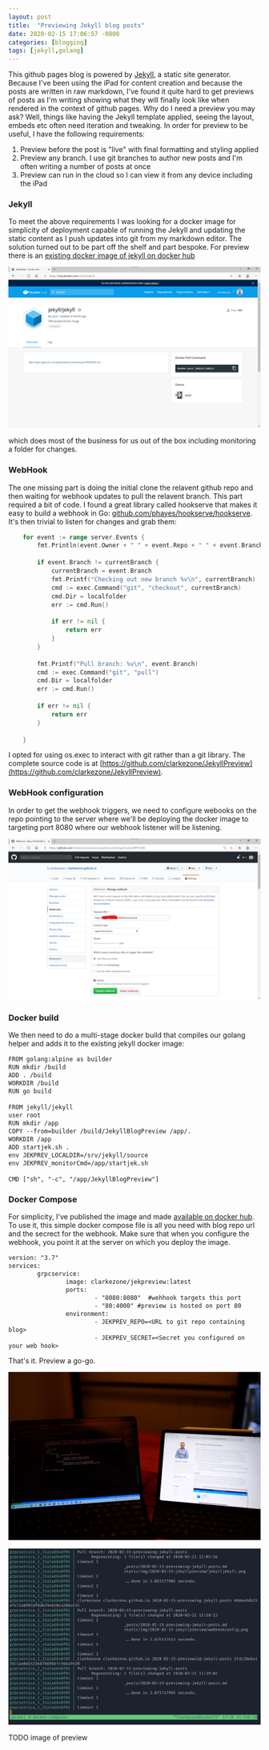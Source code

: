 ```yaml
---
layout: post
title:  "Previewing Jekyll blog posts"
date: 2020-02-15 17:06:57 -0800
categories: [blogging]
tags: [jekyll,golang]
---
```


This github pages blog is powered by [Jekyll](https://jekyllrb.com), a static site generator.  Because I've been using the iPad for content creation and because the posts are written in raw markdown, I've found it quite hard to get previews of posts as I'm writing showing what they will finally look like when rendered in the context of github pages.  Why do I need a preview you may ask?  Well, things like having the Jekyll template applied, seeing the layout, embeds etc often need iteration and tweaking.  In order for preview to be useful, I have the following requirements:

1. Preview before the post is "live" with final formatting and styling applied
2. Preview any branch.  I use git branches to author new posts and I'm often writing a number of posts at once
3. Preview can run in the cloud so I can view it from any device including the iPad

### Jekyll

To meet the above requirements I was looking for a docker image for simplicity of deployment capable of running the Jekyll and updating the static content as I push updates into git from my markdown editor.  The solution turned out to be part off the shelf and part bespoke.  For preview there is an [existing docker image of jekyll on docker hub](https://hub.docker.com/r/jekyll/jekyll) 

![jekyll image](/static/img/2020-02-15-jekyllpreview/jekylljekyll.png)

which does most of the business for us out of the box including monitoring a folder for changes.

### WebHook

The one missing part is doing the initial clone the relavent github repo and then waiting for webhook updates to pull the relavent branch.  This part required a bit of code.  I found a great library called hookserve that makes it easy to build a webhook in Go: [github.com/phayes/hookserve/hookserve](github.com/phayes/hookserve/hookserve).  It's then trivial to listen for changes and grab them:

```go
    for event := range server.Events {
		fmt.Println(event.Owner + " " + event.Repo + " " + event.Branch + " " + event.Commit)

		if event.Branch != currentBranch {
			currentBranch = event.Branch
			fmt.Printf("Checking out new branch %v\n", currentBranch)
			cmd := exec.Command("git", "checkout", currentBranch)
			cmd.Dir = localfolder
			err := cmd.Run()

			if err != nil {
				return err
			}
		}

		fmt.Printf("Pull branch: %v\n", event.Branch)
		cmd := exec.Command("git", "pull")
		cmd.Dir = localfolder
		err := cmd.Run()

		if err != nil {
			return err
		}

	}
```

I opted for using os.exec to interact with git rather than a git library.  The complete source code is at [https://github.com/clarkezone/JekyllPreview](https://github.com/clarkezone/JekyllPreview).

### WebHook configuration

In order to get the webhook triggers, we need to configure webooks on the repo pointing to the server where we'll be deploying the docker image to targeting port 8080 where our webhook listener will be listening.

![jekyll image](/static/img/2020-02-15-jekyllpreview/webhookconfig.png)

### Docker build

We then need to do a multi-stage docker build that compiles our golang helper and adds it to the existing jekyll docker image:

```docker
FROM golang:alpine as builder
RUN mkdir /build
ADD . /build
WORKDIR /build
RUN go build

FROM jekyll/jekyll
user root
RUN mkdir /app
COPY --from=builder /build/JekyllBlogPreview /app/.
WORKDIR /app
ADD startjek.sh .
env JEKPREV_LOCALDIR=/srv/jekyll/source
env JEKPREV_monitorCmd=/app/startjek.sh

CMD ["sh", "-c", "/app/JekyllBlogPreview"]
```

### Docker Compose

For simplicity, I've published the image and made [available on docker hub](https://hub.docker.com/repository/docker/clarkezone/jekpreview).  To use it, this simple docker compose file is all you need with blog repo url and the secrect for the webhook.  Make sure that when you configure the webhook, you point it at the server on which you deploy the image.

```docker-compose
version: "3.7"
services:
        grpcservice:
                image: clarkezone/jekpreview:latest
                ports:
                        - "8080:8080"  #wehhook targets this port
                        - "80:4000" #preview is hosted on port 80
                environment:
                        - JEKPREV_REPO=<URL to git repo containing blog>
                        - JEKPREV_SECRET=<Secret you configured on your web hook>
```

That's it.  Preview a go-go.

![jekyll image](/static/img/2020-02-15-jekyllpreview/preview.jpeg)

![jekyll image](/static/img/2020-02-15-jekyllpreview/webhookfire.png)

TODO image of preview

